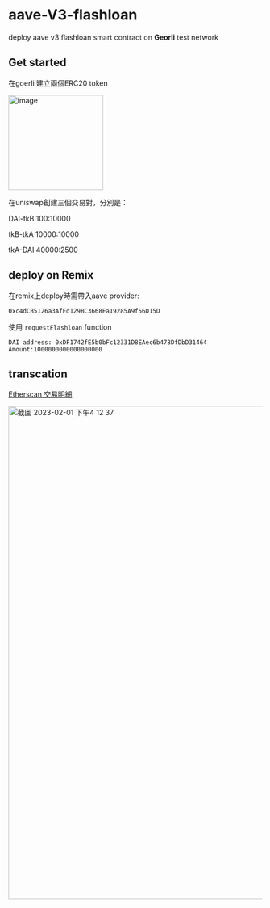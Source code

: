 # aave-V3-flashloan
deploy aave v3 flashloan smart contract on **Georli** test network

## Get started
在goerli 建立兩個ERC20 token

<img width="188" alt="image" src="https://user-images.githubusercontent.com/44830858/216009939-38245ac8-bce7-480a-afe6-385881042353.png">

在uniswap創建三個交易對，分別是：

DAI-tkB 100:10000

tkB-tkA 10000:10000

tkA-DAI 40000:2500

## deploy on Remix

在remix上deploy時需帶入aave provider:

```
0xc4dCB5126a3AfEd129BC3668Ea19285A9f56D15D
```
使用 `requestFlashloan` function

```
DAI address: 0xDF1742fE5b0bFc12331D8EAec6b478DfDbD31464
Amount:1000000000000000000
```


## transcation
[Etherscan 交易明細](https://goerli.etherscan.io/tx/0x67fc8a326605399724b998c6b9fe9b06a6bf7f7420817e2df4af7d1798adde3c)

<img width="977" alt="截圖 2023-02-01 下午4 12 37" src="https://user-images.githubusercontent.com/44830858/216010979-577623fb-f0f3-4809-8504-e04683bbc271.png">

